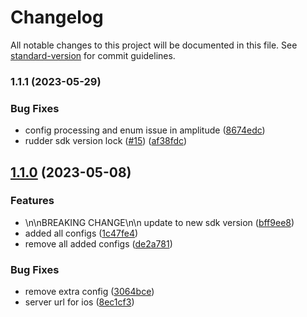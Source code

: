 # Changelog

All notable changes to this project will be documented in this file. See [standard-version](https://github.com/conventional-changelog/standard-version) for commit guidelines.

### 1.1.1 (2023-05-29)


### Bug Fixes

* config processing and enum issue in amplitude ([8674edc](https://github.com/rudderlabs/rudder-integration-amplitude-ios/commit/8674edce1643d1e532c962d11d7087e9b5de2200))
* rudder sdk version lock ([#15](https://github.com/rudderlabs/rudder-integration-amplitude-ios/issues/15)) ([af38fdc](https://github.com/rudderlabs/rudder-integration-amplitude-ios/commit/af38fdc8513e4c12c2088f61eede56c67784bf76))

## [1.1.0](https://github.com/rudderlabs/rudder-integration-amplitude-ios/compare/v1.0.2...v1.1.0) (2023-05-08)


### Features

* \n\nBREAKING CHANGE\n\n update to new sdk version ([bff9ee8](https://github.com/rudderlabs/rudder-integration-amplitude-ios/commit/bff9ee804faeaa2b57ce1993f0a569b83534dcf3))
* added all configs ([1c47fe4](https://github.com/rudderlabs/rudder-integration-amplitude-ios/commit/1c47fe40da217225f95d38b2c726dc3062faa273))
* remove all added configs ([de2a781](https://github.com/rudderlabs/rudder-integration-amplitude-ios/commit/de2a78146029eba724aa0c4b603553d770f93e04))


### Bug Fixes

* remove extra config ([3064bce](https://github.com/rudderlabs/rudder-integration-amplitude-ios/commit/3064bce2595547f10f6d45ccb08f6aa75e1014a6))
* server url for ios ([8ec1cf3](https://github.com/rudderlabs/rudder-integration-amplitude-ios/commit/8ec1cf3f2e248f0b2b361684c13c93f9ba5b9bef))
